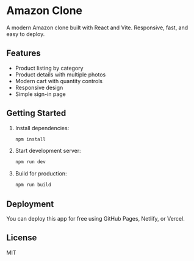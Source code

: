 # Amazon Clone

A modern Amazon clone built with React and Vite. Responsive, fast, and easy to deploy.

## Features
- Product listing by category
- Product details with multiple photos
- Modern cart with quantity controls
- Responsive design
- Simple sign-in page

## Getting Started

1. Install dependencies:
   ```sh
   npm install
   ```
2. Start development server:
   ```sh
   npm run dev
   ```
3. Build for production:
   ```sh
   npm run build
   ```

## Deployment

You can deploy this app for free using GitHub Pages, Netlify, or Vercel.

## License
MIT
